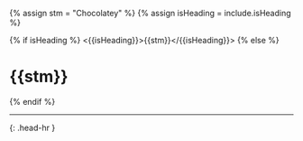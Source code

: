 <!-- _includes/docs/env/chocolatey/ -->

<!-- USE CASE -->
<!-- 1. include docs/env/chocolatey/title.md -->
<!-- 2. include docs/env/chocolatey/title.md isHeading=true -->

{% assign stm = "Chocolatey" %}
{% assign isHeading = include.isHeading %}

{% if isHeading %}
<{{isHeading}}>{{stm}}</{{isHeading}}>
{% else %}
<h1>{{stm}}</h1>
{% endif %}
<hr>{: .head-hr }

